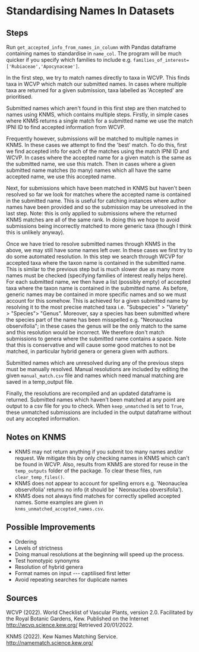 # Standardising Names In Datasets

## Steps

Run `get_accepted_info_from_names_in_column` with Pandas dataframe containing names to standardise in `name_col`. The
program will be much quicker if you specify which families to include
e.g. `families_of_interest=['Rubiaceae','Apocynaceae']`.

In the first step, we try to match names directly to taxa in WCVP. This finds taxa in WCVP which match our submitted
names. In cases where multiple taxa are returned for a given submission, taxa labelled as 'Accepted' are prioritised.

Submitted names which aren't found in this first step are then matched to names using KNMS, which contains multiple
steps. Firstly, in simple cases where KNMS returns a single match for a submitted name we use the match IPNI ID to find
accepted information from WCVP.

Frequently however, submissions will be matched to multiple names in KNMS. In these cases we attempt to find the 'best'
match. To do this, first we find accepted info for each of the matches using the match IPNI ID and WCVP. In cases where
the accepted name for a given match is the same as the submitted name, we use this match. Then in cases where a given
submitted name matches (to many) names which all have the same accepted name, we use this accepted name.

Next, for submissions which have been matched in KNMS but haven't been resolved so far we look for matches where the
accepted name is contained in the submitted name. This is useful for catching instances where author names have been
provided and so the submission may be unresolved in the last step. Note: this is only applied to submissions where the
returned KNMS matches are all of the same rank. In doing this we hope to avoid submissions being incorrectly matched to
more generic taxa (though I think this is unlikely anyway).

Once we have tried to resolve submitted names through KNMS in the above, we may still have some names left over. In
these cases we first try to do some automated resolution. In this step we search through WCVP for accepted taxa where
the taxon name is contained in the submitted name. This is similar to the previous step but is much slower due as many
more names must be checked (specifying families of interest really helps here). For each submitted name, we then have a
list (possibly empty) of accepted taxa where the taxon name is contained in the submitted name. As before, generic names
may be contained in more specific names and so we must account for this somehow. This is achieved for a given submitted
name by resolving it to the most precise matched taxa i.e. "Subspecies" > "Variety" > "Species"> "Genus". Moreover, say
a species has been submitted where the species part of the name has been misspelled e.g. "Neonauclea observifolia"; in
these cases the genus will be the only match to the same and this resolution would be incorrect. We therefore don't
match submissions to genera where the submitted name contains a space. Note that this is conservative and will cause
some good matches to not be matched, in particular hybrid genera or genera given with authors.

Submitted names which are unresolved during any of the previous steps must be manually resolved. Manual resolutions are
included by editing the given `manual_match.csv` file and names which need manual matching are saved in a temp_output
file.

Finally, the resolutions are recompiled and an updated dataframe is returned. Submitted names which haven't been matched
at any point are output to a csv file for you to check. When `keep_unmatched` is set to `True`, these unmatched
submissions are included in the output dataframe without out any accepted information.

## Notes on KNMS

* KNMS may not return anything if you submit too many names and/or request. We mitigate this by only checking names in
  KNMS which can't be found in WCVP. Also, results from KNMS are stored for reuse in the `temp_outputs` folder of the
  package. To clear these files, run `clear_temp_files()`.
* KNMS does not appear to account for spelling errors e.g. 'Neonauclea observifolia' returns no info (it should be '
  Neonauclea obversifolia').
* KNMS does not always find matches for correctly spelled accepted names. Some examples are given
  in `knms_unmatched_accepted_names.csv`.

## Possible Improvements

* Ordering
* Levels of strictness
* Doing manual resolutions at the beginning will speed up the process.
* Test homotypic synonyms
* Resolution of hybrid genera
* Format names on input --- captilised first letter
* Avoid repeating searches for duplicate names

## Sources

WCVP (2022). World Checklist of Vascular Plants, version 2.0. Facilitated by the Royal Botanic Gardens, Kew. Published
on the Internet
http://wcvp.science.kew.org/
Retrieved 20/01/2022.

KNMS (2022). Kew Names Matching Service.
http://namematch.science.kew.org/
